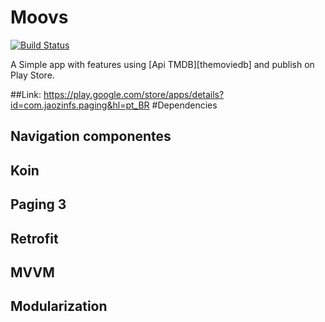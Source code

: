 # Moovs
[![Build Status](https://app.bitrise.io/app/4d5958d333c0abb0/status.svg?token=_-R4niE95TSDhgSu7lRYlg&branch=master)](https://app.bitrise.io/app/4d5958d333c0abb0)

A Simple app with features using [Api TMDB][themoviedb] and publish on Play Store.

##Link:
https://play.google.com/store/apps/details?id=com.jaozinfs.paging&hl=pt_BR
#Dependencies
## Navigation componentes
## Koin
## Paging 3
## Retrofit
## MVVM
## Modularization
